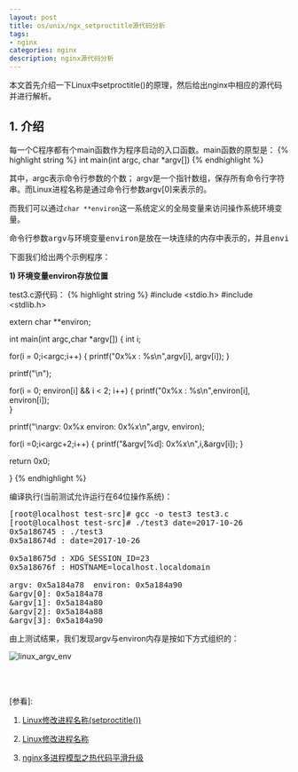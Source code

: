 ```yaml
---
layout: post
title: os/unix/ngx_setproctitle源代码分析
tags:
- nginx
categories: nginx
description: nginx源代码分析
---
```



本文首先介绍一下Linux中setproctitle()的原理，然后给出nginx中相应的源代码并进行解析。


<!-- more -->


## 1. 介绍

每一个C程序都有个main函数作为程序启动的入口函数。main函数的原型是：
{% highlight string %}
int main(int argc, char *argv[])
{% endhighlight %}

其中，argc表示命令行参数的个数； argv是一个指针数组，保存所有命令行字符串。而Linux进程名称是通过命令行参数argv[0]来表示的。

而我们可以通过```char **environ```这一系统定义的全局变量来访问操作系统环境变量。
<pre>
命令行参数argv与环境变量environ是放在一块连续的内存中表示的，并且environ仅跟在argv后面。
</pre>

下面我们给出两个示例程序：

**1) 环境变量environ存放位置**

test3.c源代码：
{% highlight string %}
#include <stdio.h>
#include <stdlib.h>

extern char **environ;

int main(int argc,char *argv[])
{
   int i;

   for(i = 0;i<argc;i++)
   {
        printf("0x%x : %s\n",argv[i], argv[i]);
   }

   printf("\n");

   for(i = 0; environ[i] && i < 2; i++)
   {
        printf("0x%x : %s\n",environ[i], environ[i]);  
   }

   printf("\nargv: 0x%x  environ: 0x%x\n",argv, environ);
   
   for(i =0;i<argc+2;i++)
   {
      printf("&argv[%d]: 0x%x\n",i,&argv[i]);
   }

   return 0x0;

}
{% endhighlight %} 

编译执行(当前测试允许运行在64位操作系统)：
<pre>
[root@localhost test-src]# gcc -o test3 test3.c
[root@localhost test-src]# ./test3 date=2017-10-26
0x5a186745 : ./test3
0x5a18674d : date=2017-10-26

0x5a18675d : XDG_SESSION_ID=23
0x5a18676f : HOSTNAME=localhost.localdomain

argv: 0x5a184a78  environ: 0x5a184a90
&argv[0]: 0x5a184a78
&argv[1]: 0x5a184a80
&argv[2]: 0x5a184a88
&argv[3]: 0x5a184a90
</pre>


由上测试结果，我们发现argv与environ内存是按如下方式组织的：

![linux_argv_env](https://ivanzz1001.github.io/records/assets/img/linux/linux_argv_env.jpg)




<br />
<br />

[参看]:


1. [Linux修改进程名称(setproctitle())](http://blog.csdn.net/fivedoumi/article/details/51144086)

2. [Linux修改进程名称](http://www.cnblogs.com/lisuyun/articles/6549894.html)

3. [nginx多进程模型之热代码平滑升级](http://blog.csdn.net/brainkick/article/details/7192144)




<br />
<br />
<br />

